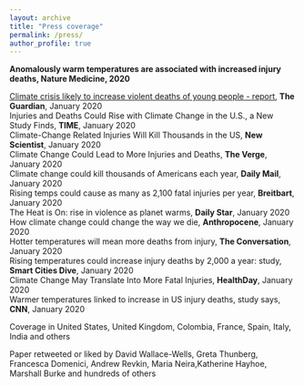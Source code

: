 ```yaml
---
layout: archive
title: "Press coverage"
permalink: /press/
author_profile: true
---
```


<b>Anomalously warm temperatures are associated with increased injury deaths, Nature Medicine, 2020</b>

<a href='https://www.theguardian.com/environment/2020/jan/13/climate-crisis-likely-to-increase-violent-deaths-of-young-people-report' target="_blank">Climate crisis likely to increase violent deaths of young people - report</a>, <b>The Guardian</b>, January 2020<br>
Injuries and Deaths Could Rise with Climate Change in the U.S., a New Study Finds, <b>TIME</b>, January 2020<br>
Climate-Change Related Injuries Will Kill Thousands in the US, <b>New Scientist</b>, January 2020<br>
Climate Change Could Lead to More Injuries and Deaths, <b>The Verge</b>, January 2020<br>
Climate change could kill thousands of Americans each year, <b>Daily Mail</b>, January 2020<br>
Rising temps could cause as many as 2,100 fatal injuries per year, <b>Breitbart</b>, January 2020<br>
The Heat is On: rise in violence as planet warms, <b>Daily Star</b>, January 2020<br>
How climate change could change the way we die, <b>Anthropocene</b>, January 2020<br>
Hotter temperatures will mean more deaths from injury, <b>The Conversation</b>, January 2020<br>
Rising temperatures could increase injury deaths by 2,000 a year: study, <b>Smart Cities Dive</b>, January 2020<br>
Climate Change May Translate Into More Fatal Injuries, <b>HealthDay</b>, January 2020<br>
Warmer temperatures linked to increase in US injury deaths, study says, <b>CNN</b>, January 2020

Coverage in United States, United Kingdom, Colombia, France, Spain, Italy, India and others

Paper retweeted or liked by David Wallace-Wells, Greta Thunberg, Francesca Domenici, Andrew Revkin, Maria Neira,Katherine Hayhoe, Marshall Burke and hundreds of others
